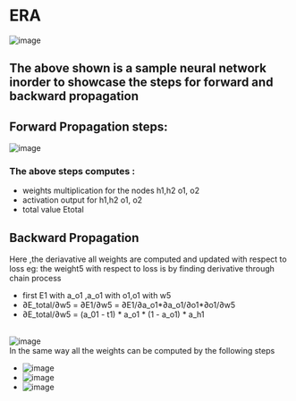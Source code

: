 # ERA
![image](https://github.com/anushapv2000/ERA/assets/71582463/30124ba7-afe2-47cf-963c-aa602845d10d)
</br>
## The above shown is a sample neural network inorder to showcase the steps for forward and backward propagation
## Forward Propagation steps:
![image](https://github.com/anushapv2000/ERA/assets/71582463/1880d764-5af4-4695-ad5b-0036244fed07)
</br>
### The above steps computes :
* weights multiplication for the nodes h1,h2 o1, o2
* activation output for h1,h2 o1, o2
* total value Etotal

## Backward Propagation
Here ,the deriavative all weights are computed and updated with respect to loss
eg: the weight5 with respect to loss is by finding derivative through chain process
* first E1 with a_o1 ,a_o1 with o1,o1 with w5
* ∂E_total/∂w5 = ∂E1/∂w5 = ∂E1/∂a_o1*∂a_o1/∂o1*∂o1/∂w5
* ∂E_total/∂w5 = (a_01 - t1) * a_o1 * (1 - a_o1) *  a_h1					
  </br>
  
![image](https://github.com/anushapv2000/ERA/assets/71582463/50b722a4-91fe-4cc4-aa1f-aceed335c6f3)
</br>
In the same way all the weights can be computed by the following steps
</br>
* ![image](https://github.com/anushapv2000/ERA/assets/71582463/0449cedd-1d40-4aba-bc2e-b15fb428e625)
* ![image](https://github.com/anushapv2000/ERA/assets/71582463/82b4598b-a944-4bf1-afb8-5da4f827d8e2)
* ![image](https://github.com/anushapv2000/ERA/assets/71582463/e4c89398-4d62-46ae-b40d-4b546673744a)



